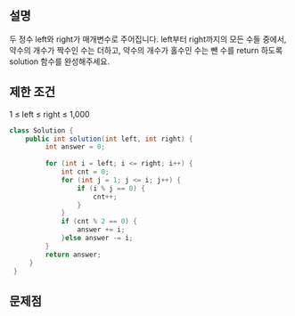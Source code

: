 
## 설명 
두 정수 left와 right가 매개변수로 주어집니다. 
left부터 right까지의 모든 수들 중에서, 약수의 개수가 짝수인 수는 더하고, 
약수의 개수가 홀수인 수는 뺀 수를 return 하도록 solution 함수를 완성해주세요.

## 제한 조건
1 ≤ left ≤ right ≤ 1,000

``` java
class Solution {
    public int solution(int left, int right) {
         int answer = 0;
 
         for (int i = left; i <= right; i++) {
             int cnt = 0;
             for (int j = 1; j <= i; j++) {
                 if (i % j == 0) {
                     cnt++;
                 }
             }
             if (cnt % 2 == 0) {
                 answer += i;
             }else answer -= i;
         }
         return answer;
     }
 }
```
## 문제점
